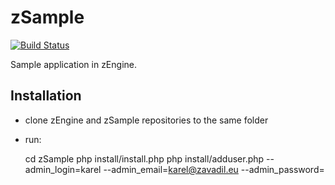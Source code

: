 # zSample

[![Build Status](https://travis-ci.org/lotcz/zSample.svg?branch=v3)](https://travis-ci.org/lotcz/zSample)

Sample application in zEngine.

## Installation

- clone zEngine and zSample repositories to the same folder
- run:

   cd zSample
   php install/install.php
   php install/adduser.php --admin_login=karel --admin_email=karel@zavadil.eu --admin_password=<password>